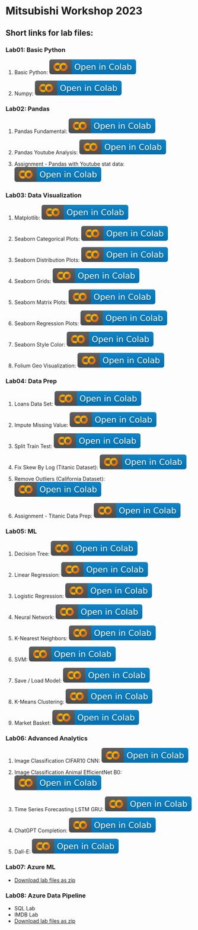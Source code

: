 # Mitsubishi Workshop 2023

## Short links for lab files:

### Lab01: Basic Python

1. Basic Python: [![Open In Colab](https://raw.githubusercontent.com/stepboom/mitsubishi-course-2023/main/img/colab-badge.svg)](https://colab.research.google.com/github/stepboom/mitsubishi-course-2023/blob/main/code/Lab01_BasicPython/Lab1-01_BasicPython.ipynb)

2. Numpy: [![Open In Colab](https://raw.githubusercontent.com/stepboom/mitsubishi-course-2023/main/img/colab-badge.svg)](https://colab.research.google.com/github/stepboom/mitsubishi-course-2023/blob/main/code/Lab01_BasicPython/Lab1-02_Numpy.ipynb)

### Lab02: Pandas

1. Pandas Fundamental: [![Open In Colab](https://raw.githubusercontent.com/stepboom/mitsubishi-course-2023/main/img/colab-badge.svg)](https://colab.research.google.com/github/stepboom/mitsubishi-course-2023/blob/main/code/Lab02_Pandas/Lab2-01_Pandas_Fundamental.ipynb)

2. Pandas Youtube Analysis: [![Open In Colab](https://raw.githubusercontent.com/stepboom/mitsubishi-course-2023/main/img/colab-badge.svg)](https://colab.research.google.com/github/stepboom/mitsubishi-course-2023/blob/main/code/Lab02_Pandas/Lab2-02_Pandas_YoutubeAnalysis.ipynb)

3. Assignment - Pandas with Youtube stat data: [![Open In Colab](https://raw.githubusercontent.com/stepboom/mitsubishi-course-2023/main/img/colab-badge.svg)](https://colab.research.google.com/github/stepboom/mitsubishi-course-2023/blob/main/code/Lab02_Pandas/Lab2-03_Assignment_ToStudent.ipynb)

### Lab03: Data Visualization

1. Matplotlib: [![Open In Colab](https://raw.githubusercontent.com/stepboom/mitsubishi-course-2023/main/img/colab-badge.svg)](https://colab.research.google.com/github/stepboom/mitsubishi-course-2023/blob/main/code/Lab03_DataViz/Lab3-01_Matplotlib.ipynb)

2. Seaborn Categorical Plots: [![Open In Colab](https://raw.githubusercontent.com/stepboom/mitsubishi-course-2023/main/img/colab-badge.svg)](https://colab.research.google.com/github/stepboom/mitsubishi-course-2023/blob/main/code/Lab03_DataViz/Lab3-02_Seaborn_CategoricalPlots.ipynb)

3. Seaborn Distribution Plots: [![Open In Colab](https://raw.githubusercontent.com/stepboom/mitsubishi-course-2023/main/img/colab-badge.svg)](https://colab.research.google.com/github/stepboom/mitsubishi-course-2023/blob/main/code/Lab03_DataViz/Lab3-03_Seaborn_DistributionPlots.ipynb)

4. Seaborn Grids: [![Open In Colab](https://raw.githubusercontent.com/stepboom/mitsubishi-course-2023/main/img/colab-badge.svg)](https://colab.research.google.com/github/stepboom/mitsubishi-course-2023/blob/main/code/Lab03_DataViz/Lab3-04_Seaborn_Grids.ipynb)

5. Seaborn Matrix Plots: [![Open In Colab](https://raw.githubusercontent.com/stepboom/mitsubishi-course-2023/main/img/colab-badge.svg)](https://colab.research.google.com/github/stepboom/mitsubishi-course-2023/blob/main/code/Lab03_DataViz/Lab3-05_Seaborn_MatrixPlots.ipynb)

6. Seaborn Regression Plots: [![Open In Colab](https://raw.githubusercontent.com/stepboom/mitsubishi-course-2023/main/img/colab-badge.svg)](https://colab.research.google.com/github/stepboom/mitsubishi-course-2023/blob/main/code/Lab03_DataViz/Lab3-06_Seaborn_RegressionPlots.ipynb)

7. Seaborn Style Color: [![Open In Colab](https://raw.githubusercontent.com/stepboom/mitsubishi-course-2023/main/img/colab-badge.svg)](https://colab.research.google.com/github/stepboom/mitsubishi-course-2023/blob/main/code/Lab03_DataViz/Lab3-07_Seaborn_StyleColor.ipynb)

8. Folium Geo Visualization: [![Open In Colab](https://raw.githubusercontent.com/stepboom/mitsubishi-course-2023/main/img/colab-badge.svg)](https://colab.research.google.com/github/stepboom/mitsubishi-course-2023/blob/main/code/Lab03_DataViz/Lab3-08_Folium_GeoVisualization.ipynb)

### Lab04: Data Prep

1. Loans Data Set: [![Open In Colab](https://raw.githubusercontent.com/stepboom/mitsubishi-course-2023/main/img/colab-badge.svg)](https://colab.research.google.com/github/stepboom/mitsubishi-course-2023/blob/main/code/Lab04_DataPrep/Lab4-01_LoansDataSet.ipynb)

2. Impute Missing Value: [![Open In Colab](https://raw.githubusercontent.com/stepboom/mitsubishi-course-2023/main/img/colab-badge.svg)](https://colab.research.google.com/github/stepboom/mitsubishi-course-2023/blob/main/code/Lab04_DataPrep/Lab4-02_ImputeMissingValue.ipynb)

3. Split Train Test: [![Open In Colab](https://raw.githubusercontent.com/stepboom/mitsubishi-course-2023/main/img/colab-badge.svg)](https://colab.research.google.com/github/stepboom/mitsubishi-course-2023/blob/main/code/Lab04_DataPrep/Lab4-03_SplitTrainTest.ipynb)

4. Fix Skew By Log (Titanic Dataset): [![Open In Colab](https://raw.githubusercontent.com/stepboom/mitsubishi-course-2023/main/img/colab-badge.svg)](https://colab.research.google.com/github/stepboom/mitsubishi-course-2023/blob/main/code/Lab04_DataPrep/Lab4-04_FixSkewByLog_Titanic.ipynb)

5. Remove Outliers (California Dataset): [![Open In Colab](https://raw.githubusercontent.com/stepboom/mitsubishi-course-2023/main/img/colab-badge.svg)](https://colab.research.google.com/github/stepboom/mitsubishi-course-2023/blob/main/code/Lab04_DataPrep/Lab4-05_RemoveOutliers_California.ipynb)

6. Assignment - Titanic Data Prep: [![Open In Colab](https://raw.githubusercontent.com/stepboom/mitsubishi-course-2023/main/img/colab-badge.svg)](https://colab.research.google.com/github/stepboom/mitsubishi-course-2023/blob/main/code/Lab04_DataPrep/Lab4-06_Assignment_TitanicDataPrep_ToStudent.ipynb)

### Lab05: ML

1. Decision Tree: [![Open In Colab](https://raw.githubusercontent.com/stepboom/mitsubishi-course-2023/main/img/colab-badge.svg)](https://colab.research.google.com/github/stepboom/mitsubishi-course-2023/blob/main/code/Lab05_ML/Lab5-01_DecisionTree.ipynb)

2. Linear Regression: [![Open In Colab](https://raw.githubusercontent.com/stepboom/mitsubishi-course-2023/main/img/colab-badge.svg)](https://colab.research.google.com/github/stepboom/mitsubishi-course-2023/blob/main/code/Lab05_ML/Lab5-02_LinearRegression.ipynb)

3. Logistic Regression: [![Open In Colab](https://raw.githubusercontent.com/stepboom/mitsubishi-course-2023/main/img/colab-badge.svg)](https://colab.research.google.com/github/stepboom/mitsubishi-course-2023/blob/main/code/Lab05_ML/Lab5-03_LogisticRegression.ipynb)

4. Neural Network: [![Open In Colab](https://raw.githubusercontent.com/stepboom/mitsubishi-course-2023/main/img/colab-badge.svg)](https://colab.research.google.com/github/stepboom/mitsubishi-course-2023/blob/main/code/Lab05_ML/Lab5-04_NeuralNetwork.ipynb)

5. K-Nearest Neighbors: [![Open In Colab](https://raw.githubusercontent.com/stepboom/mitsubishi-course-2023/main/img/colab-badge.svg)](https://colab.research.google.com/github/stepboom/mitsubishi-course-2023/blob/main/code/Lab05_ML/Lab5-05_KNearestNeighbors.ipynb)

6. SVM: [![Open In Colab](https://raw.githubusercontent.com/stepboom/mitsubishi-course-2023/main/img/colab-badge.svg)](https://colab.research.google.com/github/stepboom/mitsubishi-course-2023/blob/main/code/Lab05_ML/Lab5-06_SVM.ipynb)

7. Save / Load Model: [![Open In Colab](https://raw.githubusercontent.com/stepboom/mitsubishi-course-2023/main/img/colab-badge.svg)](https://colab.research.google.com/github/stepboom/mitsubishi-course-2023/blob/main/code/Lab05_ML/Lab5-07_Save_Load_Model.ipynb)

8. K-Means Clustering: [![Open In Colab](https://raw.githubusercontent.com/stepboom/mitsubishi-course-2023/main/img/colab-badge.svg)](https://colab.research.google.com/github/stepboom/mitsubishi-course-2023/blob/main/code/Lab05_ML/Lab5-08_KMeans_Clustering.ipynb)

9. Market Basket: [![Open In Colab](https://raw.githubusercontent.com/stepboom/mitsubishi-course-2023/main/img/colab-badge.svg)](https://colab.research.google.com/github/stepboom/mitsubishi-course-2023/blob/main/code/Lab05_ML/Lab5-09_MarketBasket.ipynb)

### Lab06: Advanced Analytics

1. Image Classification CIFAR10 CNN: [![Open In Colab](https://raw.githubusercontent.com/stepboom/mitsubishi-course-2023/main/img/colab-badge.svg)](https://colab.research.google.com/github/stepboom/mitsubishi-course-2023/blob/main/code/Lab06_AdvancedAnalytics/Lab6-01_ImageClassification_CIFAR10_CNN.ipynb)

2. Image Classification Animal EfficientNet B0: [![Open In Colab](https://raw.githubusercontent.com/stepboom/mitsubishi-course-2023/main/img/colab-badge.svg)](https://colab.research.google.com/github/stepboom/mitsubishi-course-2023/blob/main/code/Lab06_AdvancedAnalytics/Lab6-02_ImageClassification_Animal_EfficientNetB0.ipynb)

3. Time Series Forecasting LSTM GRU: [![Open In Colab](https://raw.githubusercontent.com/stepboom/mitsubishi-course-2023/main/img/colab-badge.svg)](https://colab.research.google.com/github/stepboom/mitsubishi-course-2023/blob/main/code/Lab06_AdvancedAnalytics/Lab6-03_TimeSeriesForecasting_LSTM_GRU.ipynb)

4. ChatGPT Completion: [![Open In Colab](https://raw.githubusercontent.com/stepboom/mitsubishi-course-2023/main/img/colab-badge.svg)](https://colab.research.google.com/github/stepboom/mitsubishi-course-2023/blob/main/code/Lab06_AdvancedAnalytics/Lab6-04_ChatGPT_Completion.ipynb)

5. Dall-E: [![Open In Colab](https://raw.githubusercontent.com/stepboom/mitsubishi-course-2023/main/img/colab-badge.svg)](https://colab.research.google.com/github/stepboom/mitsubishi-course-2023/blob/main/code/Lab06_AdvancedAnalytics/Lab6-05_Dall-E.ipynb)

### Lab07: Azure ML

- [Download lab files as zip](https://minhaskamal.github.io/DownGit/#/home?url=https://github.com/stepboom/mitsubishi-course-2023/tree/main/code/Lab07_AzureML)

### Lab08: Azure Data Pipeline

- SQL Lab
- IMDB Lab
- [Download lab files as zip](https://minhaskamal.github.io/DownGit/#/home?url=https://github.com/stepboom/mitsubishi-course-2023/tree/main/code/Lab08_AzureDataPipeline)
